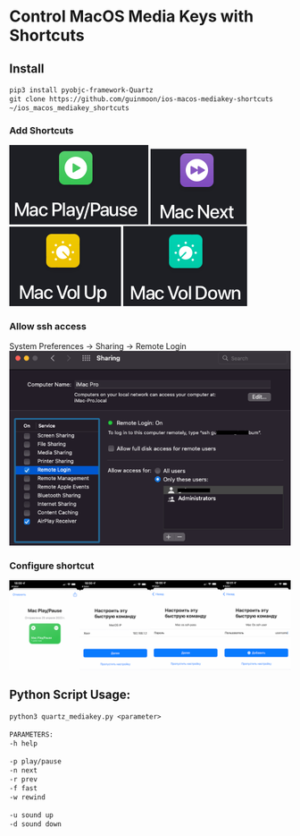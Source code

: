
# Control MacOS Media Keys with Shortcuts

## Install
```
pip3 install pyobjc-framework-Quartz
git clone https://github.com/guinmoon/ios-macos-mediakey-shortcuts ~/ios_macos_mediakey_shortcuts
```

### Add Shortcuts
[![play/pause](dist/play.png)](https://www.icloud.com/shortcuts/af41822e22a544edab5f2d9dc9d65294)
[![next](dist/next.png)](https://www.icloud.com/shortcuts/63ce791c99164d9bb082b169fac3bb30)
[![volup](dist/volup.png)](https://www.icloud.com/shortcuts/99751cac9a5544bdba4cb4f8041da69b)
[![voldown](dist/voldown.png)](https://www.icloud.com/shortcuts/65e10bcab3d743e79b939d767426c74f)

### Allow ssh access
System Preferences -> Sharing -> Remote Login
![ssh](dist/allossh.png)

### Configure shortcut
![ssh](dist/setup.png)

## Python Script Usage:
```
python3 quartz_mediakey.py <parameter>

PARAMETERS:
-h help

-p play/pause
-n next
-r prev
-f fast
-w rewind

-u sound up
-d sound down
```